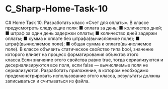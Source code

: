 # C_Sharp-Home-Task-10
C# Home Task 10. Разработать класс «Счет для оплаты». В классе предусмотреть следующие поля: ■ оплата за день; ■ количество дней; ■ штраф за один день задержки оплаты; ■ количество дней задержи оплаты; ■ сумма к оплате без штрафа(вычисляемое поле); ■ штраф(вычисляемое поле); ■ общая сумма к оплате(вычисляемое поле). В классе объявить статическое свойство типа bool, значение которого влияет на процесс форматирования объектов этого класса.Если значение этого свойства равно true, тогда сериализуются и десериализируются все поля, если false — вычисляемые поля не сериализуются. Разработать приложение, в котором необходимо продемонстрировать использование этого класса, результаты должны записываться и считываться из файла.
